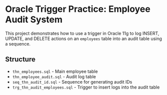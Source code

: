 # Oracle Trigger Practice: Employee Audit System

This project demonstrates how to use a trigger in Oracle 11g to log INSERT, UPDATE, and DELETE actions on an `employees` table into an audit table using a sequence.

## Structure

- `thn_employees.sql` - Main employee table
- `thn_employee_audit.sql` - Audit log table
- `seq_thn_audit_id.sql` - Sequence for generating audit IDs
- `trg_thn_audit_employees.sql` - Trigger to insert logs into the audit table
